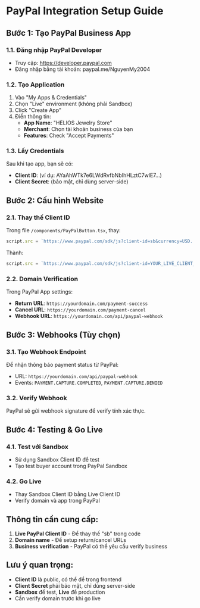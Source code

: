 # PayPal Integration Setup Guide

## Bước 1: Tạo PayPal Business App

### 1.1. Đăng nhập PayPal Developer
- Truy cập: https://developer.paypal.com
- Đăng nhập bằng tài khoản: paypal.me/NguyenMy2004

### 1.2. Tạo Application
1. Vào "My Apps & Credentials"
2. Chọn "Live" environment (không phải Sandbox)
3. Click "Create App"
4. Điền thông tin:
   - **App Name**: "HELIOS Jewelry Store"
   - **Merchant**: Chọn tài khoản business của bạn
   - **Features**: Check "Accept Payments"

### 1.3. Lấy Credentials
Sau khi tạo app, bạn sẽ có:
- **Client ID**: (ví dụ: AYaAhWTk7e6LWdRvfbNbIhHLztC7wlE7...)
- **Client Secret**: (bảo mật, chỉ dùng server-side)

## Bước 2: Cấu hình Website

### 2.1. Thay thế Client ID
Trong file `/components/PayPalButton.tsx`, thay:
```javascript
script.src = `https://www.paypal.com/sdk/js?client-id=sb&currency=USD...`
```

Thành:
```javascript
script.src = `https://www.paypal.com/sdk/js?client-id=YOUR_LIVE_CLIENT_ID&currency=USD...`
```

### 2.2. Domain Verification
Trong PayPal App settings:
- **Return URL**: `https://yourdomain.com/payment-success`
- **Cancel URL**: `https://yourdomain.com/payment-cancel`
- **Webhook URL**: `https://yourdomain.com/api/paypal-webhook`

## Bước 3: Webhooks (Tùy chọn)

### 3.1. Tạo Webhook Endpoint
Để nhận thông báo payment status từ PayPal:
- URL: `https://yourdomain.com/api/paypal-webhook`
- Events: `PAYMENT.CAPTURE.COMPLETED`, `PAYMENT.CAPTURE.DENIED`

### 3.2. Verify Webhook
PayPal sẽ gửi webhook signature để verify tính xác thực.

## Bước 4: Testing & Go Live

### 4.1. Test với Sandbox
- Sử dụng Sandbox Client ID để test
- Tạo test buyer account trong PayPal Sandbox

### 4.2. Go Live
- Thay Sandbox Client ID bằng Live Client ID
- Verify domain và app trong PayPal

## Thông tin cần cung cấp:

1. **Live PayPal Client ID** - Để thay thế "sb" trong code
2. **Domain name** - Để setup return/cancel URLs
3. **Business verification** - PayPal có thể yêu cầu verify business

## Lưu ý quan trọng:

- **Client ID** là public, có thể để trong frontend
- **Client Secret** phải bảo mật, chỉ dùng server-side
- **Sandbox** để test, **Live** để production
- Cần verify domain trước khi go live